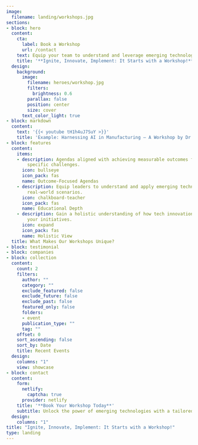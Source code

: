```yaml
---
image:
  filename: landing/workshops.jpg
sections:
- block: hero
  content:
    cta:
      label: Book a Workshop
      url: /contact
    text: Equip your team to understand and leverage emerging technologies effectively.
    title: '**Ignite, Innovate, Implement: It Starts with a Workshop!**'
  design:
    background:
      image:
        filename: heroes/workshop.jpg
        filters:
          brightness: 0.6
        parallax: false
        position: center
        size: cover
      text_color_light: true
- block: markdown
  content:
    text: '{{< youtube tH1h4uJ7SuY >}}'
    title: 'Example: Harnessing AI in Manufacturing – A Workshop by Dr. Nicholas Nadeau'
- block: features
  content:
    items:
    - description: Agendas aligned with achieving measurable outcomes for your team's
        specific challenges.
      icon: bullseye
      icon_pack: fas
      name: Outcome-Focused Agendas
    - description: Equip leaders to understand and apply emerging technologies in
        real-world scenarios.
      icon: chalkboard-teacher
      icon_pack: fas
      name: Educational Depth
    - description: Gain a holistic understanding of how tech innovations can propel
        your initiatives.
      icon: expand
      icon_pack: fas
      name: Holistic View
  title: What Makes Our Workshops Unique?
- block: testimonial
- block: companies
- block: collection
  content:
    count: 2
    filters:
      author: ""
      category: ""
      exclude_featured: false
      exclude_future: false
      exclude_past: false
      featured_only: false
      folders:
      - event
      publication_type: ""
      tag: ""
    offset: 0
    sort_ascending: false
    sort_by: Date
    title: Recent Events
  design:
    columns: "1"
    view: showcase
- block: contact
  content:
    form:
      netlify:
        captcha: true
      provider: netlify
    title: '**Book Your Workshop Today**'
    subtitle: Unlock the power of emerging technologies with a tailored workshop.
  design:
    columns: "1"
title: "Ignite, Innovate, Implement: It Starts with a Workshop!"
type: landing
---
```

